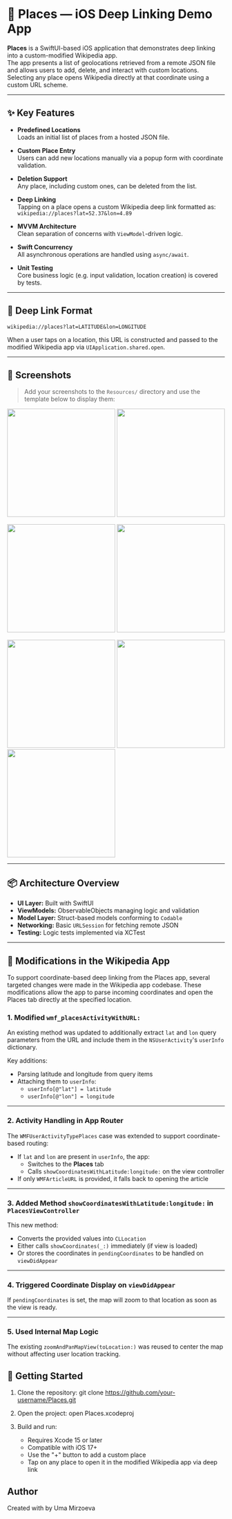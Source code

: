 # 📍 Places — iOS Deep Linking Demo App

**Places** is a SwiftUI-based iOS application that demonstrates deep linking into a custom-modified Wikipedia app.  
The app presents a list of geolocations retrieved from a remote JSON file and allows users to add, delete, and interact with custom locations. Selecting any place opens Wikipedia directly at that coordinate using a custom URL scheme.

---

## ✨ Key Features

- **Predefined Locations**  
  Loads an initial list of places from a hosted JSON file.

- **Custom Place Entry**  
  Users can add new locations manually via a popup form with coordinate validation.

- **Deletion Support**  
  Any place, including custom ones, can be deleted from the list.

- **Deep Linking**  
  Tapping on a place opens a custom Wikipedia deep link formatted as:  
  `wikipedia://places?lat=52.37&lon=4.89`

- **MVVM Architecture**  
  Clean separation of concerns with `ViewModel`-driven logic.

- **Swift Concurrency**  
  All asynchronous operations are handled using `async/await`.

- **Unit Testing**  
  Core business logic (e.g. input validation, location creation) is covered by tests.

---

## 🧭 Deep Link Format

```text
wikipedia://places?lat=LATITUDE&lon=LONGITUDE
```

When a user taps on a location, this URL is constructed and passed to the modified Wikipedia app via `UIApplication.shared.open`.

---

## 📸 Screenshots

> Add your screenshots to the `Resources/` directory and use the template below to display them:

<p float="left">
  <img src="Places/resources/add_place.png" width="250" />
  <img src="Places/resources/new_place.png" width="250" />
</p>

<p float="center">
  <img src="Places/resources/new_place_added.png" width="250" />
  <img src="Places/resources/delete_place.png" width="250" />
</p>

<p float="center">
  <img src="Places/resources/error_1.png" width="250" />
  <img src="Places/resources/error_2.png" width="250" />
  <img src="Places/resources/error_3.png" width="250" />
</p>

---

## 📦 Architecture Overview

- **UI Layer:** Built with SwiftUI  
- **ViewModels:** ObservableObjects managing logic and validation  
- **Model Layer:** Struct-based models conforming to `Codable`  
- **Networking:** Basic `URLSession` for fetching remote JSON  
- **Testing:** Logic tests implemented via XCTest

---

## 🔧 Modifications in the Wikipedia App

To support coordinate-based deep linking from the Places app, several targeted changes were made in the Wikipedia app codebase. These modifications allow the app to parse incoming coordinates and open the Places tab directly at the specified location.

### 1. Modified `wmf_placesActivityWithURL:`

An existing method was updated to additionally extract `lat` and `lon` query parameters from the URL and include them in the `NSUserActivity`'s `userInfo` dictionary.

Key additions:
- Parsing latitude and longitude from query items
- Attaching them to `userInfo`:
  - `userInfo[@"lat"] = latitude`
  - `userInfo[@"lon"] = longitude`

---

### 2. Activity Handling in App Router

The `WMFUserActivityTypePlaces` case was extended to support coordinate-based routing:

- If `lat` and `lon` are present in `userInfo`, the app:
  - Switches to the **Places** tab
  - Calls `showCoordinatesWithLatitude:longitude:` on the view controller
- If only `WMFArticleURL` is provided, it falls back to opening the article

---

### 3. Added Method `showCoordinatesWithLatitude:longitude:` in `PlacesViewController`

This new method:
- Converts the provided values into `CLLocation`
- Either calls `showCoordinates(_:)` immediately (if view is loaded)
- Or stores the coordinates in `pendingCoordinates` to be handled on `viewDidAppear`

---

### 4. Triggered Coordinate Display on `viewDidAppear`

If `pendingCoordinates` is set, the map will zoom to that location as soon as the view is ready.

---

### 5. Used Internal Map Logic

The existing `zoomAndPanMapView(toLocation:)` was reused to center the map without affecting user location tracking.



## 🚀 Getting Started

1. Clone the repository:
   git clone https://github.com/your-username/Places.git

2. Open the project:
   open Places.xcodeproj

3. Build and run:
   - Requires Xcode 15 or later
   - Compatible with iOS 17+
   - Use the "+" button to add a custom place
   - Tap on any place to open it in the modified Wikipedia app via deep link

## Author

Created with by Uma Mirzoeva
